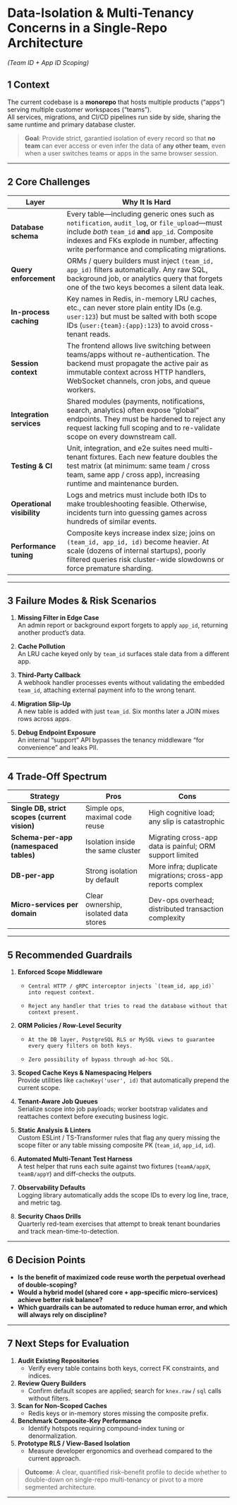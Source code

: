 <!-- AI-METADATA:
category: reference
complexity: basic
updated: 2025-07-12
claude-ready: true
-->

# Data-Isolation & Multi-Tenancy Concerns in a Single-Repo Architecture

_(Team ID + App ID Scoping)_

## 1 Context

The current codebase is a **monorepo** that hosts multiple products (“apps”) serving multiple customer workspaces (“teams”).  
All services, migrations, and CI/CD pipelines run side by side, sharing the same runtime and primary database cluster.

> **Goal**: Provide strict, garantied isolation of every record so that **no team** can ever access or even infer the data of **any other team**, even when a user switches teams or apps in the same browser session.

---

## 2 Core Challenges

| Layer                      | Why It Is Hard                                                                                                                                                                                                                                 |
| -------------------------- | ---------------------------------------------------------------------------------------------------------------------------------------------------------------------------------------------------------------------------------------------- |
| **Database schema**        | Every table—including generic ones such as `notification`, `audit_log`, or `file_upload`—must include _both_ `team_id` **and** `app_id`. Composite indexes and FKs explode in number, affecting write performance and complicating migrations. |
| **Query enforcement**      | ORMs / query builders must inject `(team_id, app_id)` filters automatically. Any raw SQL, background job, or analytics query that forgets one of the two keys becomes a silent data leak.                                                      |
| **In-process caching**     | Key names in Redis, in-memory LRU caches, etc., can never store plain entity IDs (e.g. `user:123`) but must be salted with both scope IDs (`user:{team}:{app}:123`) to avoid cross-tenant reads.                                               |
| **Session context**        | The frontend allows live switching between teams/apps without re-authentication. The backend must propagate the active pair as immutable context across HTTP handlers, WebSocket channels, cron jobs, and queue workers.                       |
| **Integration services**   | Shared modules (payments, notifications, search, analytics) often expose “global” endpoints. They must be hardened to reject any request lacking full scoping and to re-validate scope on every downstream call.                               |
| **Testing & CI**           | Unit, integration, and e2e suites need multi-tenant fixtures. Each new feature doubles the test matrix (at minimum: same team / cross team, same app / cross app), increasing runtime and maintenance burden.                                  |
| **Operational visibility** | Logs and metrics must include both IDs to make troubleshooting feasible. Otherwise, incidents turn into guessing games across hundreds of similar events.                                                                                      |
| **Performance tuning**     | Composite keys increase index size; joins on `(team_id, app_id, id)` become heavier. At scale (dozens of internal startups), poorly filtered queries risk cluster-wide slowdowns or force premature sharding.                                  |

---

## 3 Failure Modes & Risk Scenarios

1. **Missing Filter in Edge Case**  
   An admin report or background export forgets to apply `app_id`, returning another product’s data.

2. **Cache Pollution**  
   An LRU cache keyed only by `team_id` surfaces stale data from a different app.

3. **Third-Party Callback**  
   A webhook handler processes events without validating the embedded `team_id`, attaching external payment info to the wrong tenant.

4. **Migration Slip-Up**  
   A new table is added with just `team_id`. Six months later a JOIN mixes rows across apps.

5. **Debug Endpoint Exposure**  
   An internal “support” API bypasses the tenancy middleware “for convenience” and leaks PII.

---

## 4 Trade-Off Spectrum

| Strategy                                      | Pros                                  | Cons                                                        |
| --------------------------------------------- | ------------------------------------- | ----------------------------------------------------------- |
| **Single DB, strict scopes (current vision)** | Simple ops, maximal code reuse        | High cognitive load; any slip is catastrophic               |
| **Schema-per-app (namespaced tables)**        | Isolation inside the same cluster     | Migrating cross-app data is painful; ORM support limited    |
| **DB-per-app**                                | Strong isolation by default           | More infra; duplicate migrations; cross-app reports complex |
| **Micro-services per domain**                 | Clear ownership, isolated data stores | Dev-ops overhead; distributed transaction complexity        |

---

## 5 Recommended Guardrails

1.  **Enforced Scope Middleware**

    -     Central HTTP / gRPC interceptor injects `(team_id, app_id)` into request context.
    -     Reject any handler that tries to read the database without that context present.

2.  **ORM Policies / Row-Level Security**

    -     At the DB layer, PostgreSQL RLS or MySQL views to guarantee every query filters on both keys.
    -     Zero possibility of bypass through ad-hoc SQL.

3.  **Scoped Cache Keys & Namespacing Helpers**  
    Provide utilities like `cacheKey('user', id)` that automatically prepend the current scope.

4.  **Tenant-Aware Job Queues**  
    Serialize scope into job payloads; worker bootstrap validates and reattaches context before executing business logic.

5.  **Static Analysis & Linters**  
    Custom ESLint / TS-Transformer rules that flag any query missing the scope filter or any table missing composite PK (`team_id`, `app_id`, `id`).

6.  **Automated Multi-Tenant Test Harness**  
    A test helper that runs each suite against two fixtures (`teamA/appX`, `teamB/appY`) and diff-checks the outputs.

7.  **Observability Defaults**  
    Logging library automatically adds the scope IDs to every log line, trace, and metric tag.

8.  **Security Chaos Drills**  
    Quarterly red-team exercises that attempt to break tenant boundaries and track mean-time-to-detection.

---

## 6 Decision Points

- **Is the benefit of maximized code reuse worth the perpetual overhead of double-scoping?**
- **Would a hybrid model (shared core + app-specific micro-services) achieve better risk balance?**
- **Which guardrails can be automated to reduce human error, and which will always rely on discipline?**

---

## 7 Next Steps for Evaluation

1. **Audit Existing Repositories**
   - Verify every table contains both keys, correct FK constraints, and indices.
2. **Review Query Builders**
   - Confirm default scopes are applied; search for `knex.raw` / `sql` calls without filters.
3. **Scan for Non-Scoped Caches**
   - Redis keys or in-memory stores missing the composite prefix.
4. **Benchmark Composite-Key Performance**
   - Identify hotspots requiring compound-index tuning or denormalization.
5. **Prototype RLS / View-Based Isolation**
   - Measure developer ergonomics and overhead compared to the current approach.

> **Outcome**: A clear, quantified risk–benefit profile to decide whether to double-down on single-repo multi-tenancy or pivot to a more segmented architecture.

---
